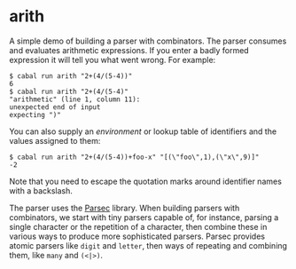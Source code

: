 # arith

A simple demo of building a parser with combinators. The parser consumes
and evaluates arithmetic expressions. If you enter a badly formed expression
it will tell you what went wrong. For example:

```
$ cabal run arith "2+(4/(5-4))"
6
$ cabal run arith "2+(4/(5-4)"
"arithmetic" (line 1, column 11):
unexpected end of input
expecting ")"
```

You can also supply an *environment* or lookup table of identifiers and the
values assigned to them:

```
$ cabal run arith "2+(4/(5-4))+foo-x" "[(\"foo\",1),(\"x\",9)]"
-2
```

Note that you need to escape the quotation marks around identifier names with a backslash.

The parser uses the
[Parsec](https://hackage.haskell.org/package/parsec) library. When
building parsers with combinators, we start with tiny parsers capable
of, for instance, parsing a single character or the repetition of a
character, then combine these in various ways to produce more
sophisticated parsers. Parsec provides atomic parsers like `digit` and
`letter`, then ways of repeating and combining them, like `many` and `(<|>)`. 
